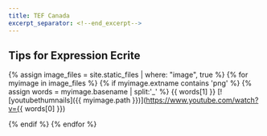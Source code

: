 ```yaml
---
title: TEF Canada
excerpt_separator: <!--end_excerpt-->
---
```


## Tips for Expression Ecrite
<!--end_excerpt-->

{% assign image_files = site.static_files | where: "image", true %}
{% for myimage in image_files %}
  {% if myimage.extname contains 'png' %}
    {% assign words = myimage.basename | split:'_' %} 
     {{ words[1] }} 
     [![youtubethumnails]({{ myimage.path }})](https://www.youtube.com/watch?v={{ words[0] }}) 
   
   
  {% endif %}
{% endfor %}



